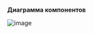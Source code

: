 **Диаграмма компонентов**

![image](https://github.com/Justalegend1/SoftwareArchitecture/assets/74319066/f005fb36-e6e1-426b-bfe4-d826161e4f97)
